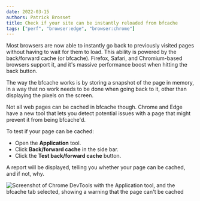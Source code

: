 ```yaml
---
date: 2022-03-15
authors: Patrick Brosset
title: Check if your site can be instantly reloaded from bfcache
tags: ["perf", "browser:edge", "browser:chrome"]
---
```

Most browsers are now able to instantly go back to previously visited pages without having to wait for them to load. This ability is powered by the back/forward cache (or bfcache). Firefox, Safari, and Chromium-based browsers support it, and it's massive performance boost when hitting the back button.

The way the bfcache works is by storing a snapshot of the page in memory, in a way that no work needs to be done when going back to it, other than displaying the pixels on the screen.

Not all web pages can be cached in bfcache though. Chrome and Edge have a new tool that lets you detect potential issues with a page that might prevent it from being bfcache'd.

To test if your page can be cached:

* Open the **Application** tool.
* Click **Back/forward cache** in the side bar.
* Click the **Test back/forward cache** button.

A report will be displayed, telling you whether your page can be cached, and if not, why.

![Screenshot of Chrome DevTools with the Application tool, and the bfcache tab selected, showing a warning that the page can't be cached](/assets/img/check-bfcache-readiness.png)
